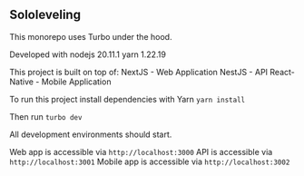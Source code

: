 ## Sololeveling

This monorepo uses Turbo under the hood.

Developed with
nodejs 20.11.1
yarn 1.22.19

This project is built on top of:
NextJS - Web Application
NestJS - API
React-Native - Mobile Application

To run this project install dependencies with Yarn
`yarn install`

Then run
`turbo dev`

All development environments should start.

Web app is accessible via `http://localhost:3000`
API is accessible via `http://localhost:3001`
Mobile app is accessible via `http://localhost:3002`
